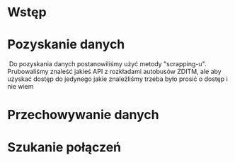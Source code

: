 # Wstęp

# Pozyskanie danych

​	Do pozyskania danych postanowiliśmy użyć metody "scrapping-u". Prubowaliśmy znaleść jakieś API z rozkładami autobusów ZDITM, ale aby uzyskać dostęp do jedynego jakie znależliśmy trzeba było prosić o dostęp i nie wiem 

# Przechowywanie danych

# Szukanie połączeń

